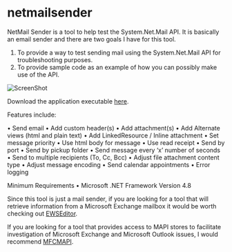 netmailsender
=============

NetMail Sender is a tool to help test the System.Net.Mail API.  It is basically an email sender and there are two goals I have for this tool. 

1. To provide a way to test sending mail using the System.Net.Mail API for troubleshooting purposes.
2. To provide sample code as an example of how you can possibly make use of the API.

![ScreenShot](http://i.imgur.com/bOdaQoG.jpg)

Download the application executable [here](https://github.com/desjarlais/netmailsender/releases/tag/1.4.0.15).

Features include:

•	Send email
•	Add custom header(s)
•	Add attachment(s)
•	Add Alternate views (html and plain text)
•	Add LinkedResource / Inline attachment
•	Set message priority
•	Use html body for message
•	Use read receipt
•	Send by port
•	Send by pickup folder
•	Send message every ‘x’ number of seconds
•	Send to multiple recipients (To, Cc, Bcc)
•	Adjust file attachment content type
•	Adjust message encoding
•	Send calendar appointments
•	Error logging

Minimum Requirements
•	Microsoft .NET Framework Version 4.8

Since this tool is just a mail sender, if you are looking for a tool that will retrieve information from a Microsoft Exchange mailbox it would be worth checking out [EWSEditor](https://github.com/dseph/EwsEditor).

If you are looking for a tool that provides access to MAPI stores to facilitate investigation of Microsoft Exchange and Microsoft Outlook issues, I would recommend [MFCMAPI](https://github.com/stephenegriffin/mfcmapi).

